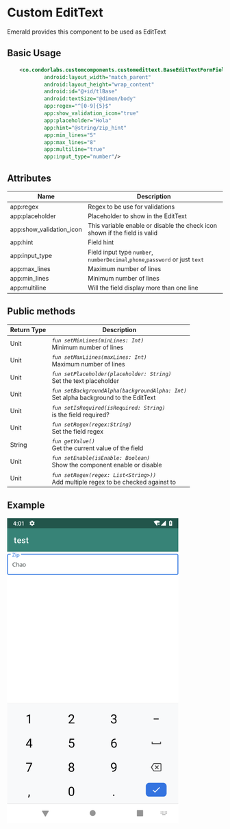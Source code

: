 # Custom EditText
Emerald provides this component to be used as EditText

## Basic Usage

```xml
    <co.condorlabs.customcomponents.customedittext.BaseEditTextFormField
            android:layout_width="match_parent"
            android:layout_height="wrap_content"
            android:id="@+id/tlBase"
            android:textSize="@dimen/body"
            app:regex="^[0-9]{5}$"
            app:show_validation_icon="true"
            app:placeholder="Hola"
            app:hint="@string/zip_hint"
            app:min_lines="5"
            app:max_lines="8"
            app:multiline="true"
            app:input_type="number"/>
```

## Attributes

| Name | Description |
| - | - |
| app:regex | Regex to be use for validations |
| app:placeholder | Placeholder to show in the EditText|
| app:show_validation_icon | This variable enable or disable the check icon shown if the field is valid|
| app:hint | Field hint|
| app:input_type | Field input type `number`, `numberDecimal`,`phone`,`password` or just `text`|
| app:max_lines | Maximum number of lines|
| app:min_lines | Minimum number of lines|
| app:multiline | Will the field display more than one line|

## Public methods
| Return Type | Description |
| -| - |
|  Unit | *`fun setMinLines(minLines: Int)`* <br> Minimum number of lines|
|  Unit | *`fun setMaxLiines(maxLines: Int)`* <br> Maximum number of lines|
|  Unit | *`fun setPlaceholder(placeholder: String)`* <br> Set the text placeholder|
|  Unit | *`fun setBackgroundAlpha(backgroundAlpha: Int)`* <br> Set alpha background to the EditText|
|  Unit | *`fun setIsRequired(isRequired: String)`* <br> is the field required?|
|  Unit | *`fun setRegex(regex:String)`* <br> Set the field regex|
|  String | *`fun getValue()`* <br> Get the current value of the field|
|  Unit | *`fun setEnable(isEnable: Boolean)`* <br> Show the component enable or disable| 
|  Unit | *`fun setRegex(regex: List<String>))`* <br> Add multiple regex to be checked against to| 


## Example
<img src="/Images/edit_text_field.png" width="400" heigth="400">
